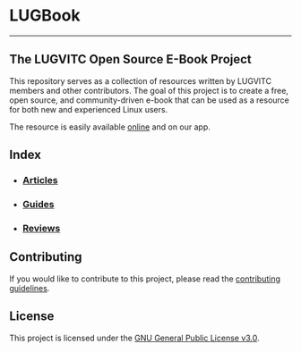 # LUGBook
---

## The LUGVITC Open Source E-Book Project

This repository serves as a collection of resources written by LUGVITC members and other contributors. The goal of this project is to create a free, open source, and community-driven e-book that can be used as a resource for both new and experienced Linux users.

The resource is easily available [online](https://kanishka-developer.github.io/LUGBook/) and on our app.

## Index

* ### [Articles](articles/)
* ### [Guides](guides/)
* ### [Reviews](reviews/)

## Contributing

If you would like to contribute to this project, please read the [contributing guidelines](CONTRIBUTING.html).

## License

This project is licensed under the [GNU General Public License v3.0](LICENSE).